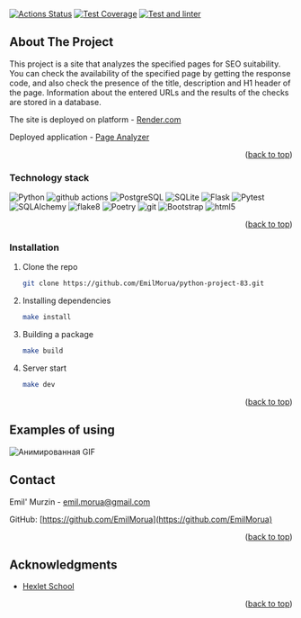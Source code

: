 [![Actions Status](https://github.com/EmilMorua/python-project-83/workflows/hexlet-check/badge.svg)](https://github.com/EmilMorua/python-project-83/actions)
[![Test Coverage](https://api.codeclimate.com/v1/badges/fdec5588f5b97ee5b35a/test_coverage)](https://codeclimate.com/github/EmilMorua/python-project-83/test_coverage)
[![Test and linter](https://github.com/EmilMorua/python-project-50/actions/workflows/test_and_linter.yml/badge.svg)](https://github.com/EmilMorua/python-project-50/actions/workflows/test_and_linter.yml)




<!-- ABOUT THE PROJECT -->
## About The Project

This project is a site that analyzes the specified pages for SEO suitability. You can check the availability of the specified page by getting the response code, and also check the presence of the title, description and H1 header of the page. Information about the entered URLs and the results of the checks are stored in a database.

The site is deployed on platform - [Render.com](https://render.com/)

Deployed application - [Page Analyzer](https://page-analyzer-pkqb.onrender.com)


<p align="right">(<a href="#readme-top">back to top</a>)</p>

<!-- TECHNOLOHY STACK -->
### Technology stack

<p>
  <img alt="Python" src="https://img.shields.io/badge/-Python-3776AB?logo=python&logoColor=white" />
  <img alt="github actions" src="https://img.shields.io/badge/-Github_Actions-2088FF?style=flat-square&logo=github-actions&logoColor=white" />
  <img alt="PostgreSQL" src="https://img.shields.io/badge/-PostgreSQL-336791?logo=postgresql&logoColor=white" />
  <img alt="SQLite" src="https://img.shields.io/badge/-SQLite-003B57?logo=sqlite&logoColor=white" />
  <img alt="Flask" src="https://img.shields.io/badge/-Flask-000000?logo=flask&logoColor=white" />
  <img alt="Pytest" src="https://img.shields.io/badge/-Pytest-0A9EDC?logo=pytest&logoColor=white" />
  <img alt="SQLAlchemy" src="https://img.shields.io/badge/-SQLAlchemy-FCA121?logo=sqlalchemy&logoColor=white" />
  <img alt="flake8" src="https://img.shields.io/badge/-flake8-FFA500?logo=python&logoColor=white" />
  <img alt="Poetry" src="https://img.shields.io/badge/-Poetry-347EFB?logo=python&logoColor=white" />
  <img alt="git" src="https://img.shields.io/badge/-Git-F05032?style=flat-square&logo=git&logoColor=white" />
  <img alt="Bootstrap" src="https://img.shields.io/badge/-Bootstrap-7952B3?logo=bootstrap&logoColor=white" />
  <img alt="html5" src="https://img.shields.io/badge/-HTML5-E34F26?style=flat-square&logo=html5&logoColor=white" />
</p>

<p align="right">(<a href="#readme-top">back to top</a>)</p>

<!-- INSTALLATION -->
### Installation


1. Clone the repo
   ```sh
   git clone https://github.com/EmilMorua/python-project-83.git
   ```
2. Installing dependencies
   ```sh
   make install
   ```
3. Building a package
   ```sh
   make build
   ```
3. Server start
   ```sh
   make dev
   ```

<p align="right">(<a href="#readme-top">back to top</a>)</p>


<!-- USAGE EXAMPLES -->
## Examples of using

![Анимированная GIF](https://cdn2.hexlet.io/store/derivatives/original/9f43004ebc311dfa834ab28ef041def0.gif)


<!-- CONTACT -->
## Contact

Emil' Murzin - emil.morua@gmail.com

GitHub: [https://github.com/EmilMorua](https://github.com/EmilMorua)

<p align="right">(<a href="#readme-top">back to top</a>)</p>


<!-- ACKNOWLEDGMENTS -->
## Acknowledgments

* [Hexlet School](https://github.com/Hexlet)

<p align="right">(<a href="#readme-top">back to top</a>)</p>
